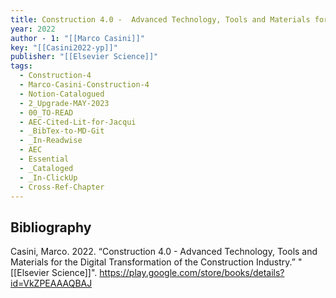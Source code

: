 ```yaml
---
title: Construction 4.0 -  Advanced Technology, Tools and Materials for the Digital Transformation of the Construction Industry
year: 2022
author - 1: "[[Marco Casini]]"
key: "[[Casini2022-yp]]"
publisher: "[[Elsevier Science]]"
tags:
  - Construction-4
  - Marco-Casini-Construction-4
  - Notion-Catalogued
  - 2_Upgrade-MAY-2023
  - 00_TO-READ
  - AEC-Cited-Lit-for-Jacqui
  - _BibTex-to-MD-Git
  - _In-Readwise
  - AEC
  - Essential
  - _Cataloged
  - _In-ClickUp
  - Cross-Ref-Chapter
---
```


## Bibliography
Casini, Marco. 2022. “Construction 4.0 -  Advanced Technology, Tools and Materials for the Digital Transformation of the Construction Industry.” "[[Elsevier Science]]". https://play.google.com/store/books/details?id=VkZPEAAAQBAJ